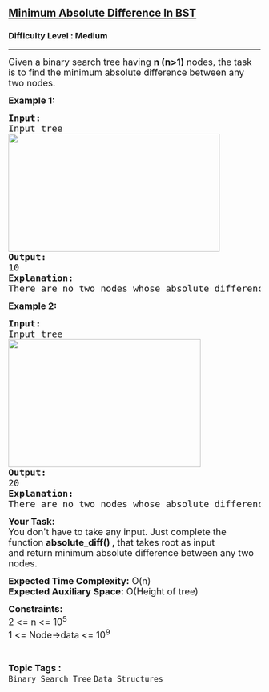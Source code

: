 <h2><a href="https://www.geeksforgeeks.org/problems/minimum-absolute-difference-in-bst-1665139652/0">Minimum Absolute Difference In BST</a></h2><h3>Difficulty Level : Medium</h3><hr><div class="problems_problem_content__Xm_eO"><p><span style="font-size: 18px;">Given a binary search tree having <strong>n (n&gt;1)</strong> nodes, the task is to find the minimum absolute difference between any two nodes.</span></p>
<p><span style="font-size: 18px;"><strong>Example 1:</strong></span></p>
<pre><strong><span style="font-size: 18px;">Input:</span></strong><br><span style="font-size: 18px;">Input tree</span><br><span style="font-size: 18px;"><img src="https://media.geeksforgeeks.org/img-practice/prod/addEditProblem/712351/Web/Other/blobid0_1709057446.png" alt="" width="422" height="236"></span><br><strong><span style="font-size: 18px;">Output:</span></strong><br><span style="font-size: 18px;">10</span><br><strong><span style="font-size: 18px;">Explanation:</span></strong><br><span style="font-size: 18px;">There are no two nodes whose absolute difference is smaller than 10.</span></pre>
<p><span style="font-size: 18px;"><strong>Example 2:</strong></span></p>
<pre><strong><span style="font-size: 18px;">Input:</span></strong><br><span style="font-size: 18px;">Input tree</span><br><span style="font-size: 18px;"><img src="https://media.geeksforgeeks.org/img-practice/prod/addEditProblem/712351/Web/Other/blobid2_1709058082.png" alt="" width="384" height="256"></span><br><strong><span style="font-size: 18px;">Output:</span></strong><br><span style="font-size: 18px;">20</span><br><strong><span style="font-size: 18px;">Explanation:</span></strong><br><span style="font-size: 18px;">There are no two nodes whose absolute difference is smaller than 20.</span></pre>
<p><span style="font-size: 18px;"><strong>Your Task:</strong><br>You don't have to take any input. Just complete the function <strong>absolute_diff</strong><strong>() ,&nbsp;</strong>that takes root as input and&nbsp;return&nbsp;minimum absolute difference between any two nodes.</span></p>
<p><span style="font-size: 18px;"><strong>Expected Time Complexity:</strong> O(n)<br><strong>Expected Auxiliary Space:</strong> O(Height of tree)</span></p>
<p><span style="font-size: 18px;"><strong>Constraints:<br></strong></span><span style="font-size: 18px;">2 &lt;= n &lt;= 10<sup>5<br></sup>1 &lt;= Node-&gt;data &lt;= 10<sup>9</sup></span></p></div><br><p><span style=font-size:18px><strong>Topic Tags : </strong><br><code>Binary Search Tree</code>&nbsp;<code>Data Structures</code>&nbsp;